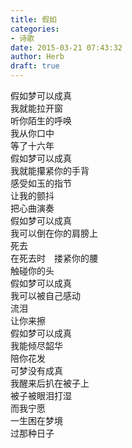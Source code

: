 ```yaml
---  
title: 假如  
categories:  
- 诗歌  
date: 2015-03-21 07:43:32  
author: Herb  
draft: true
---  
```

假如梦可以成真  
我就能拉开窗  
听你陌生的呼唤  
我从你口中  
等了十六年    
假如梦可以成真  
我就能攥紧你的手背  
感受如玉的指节  
让我的颤抖  
把心曲演奏    
假如梦可以成真  
我可以倒在你的肩膀上  
死去  
在死去时　搂紧你的腰  
触碰你的头    
假如梦可以成真  
我可以被自己感动  
流泪  
让你来擦    
假如梦可以成真  
我能倾尽韶华  
陪你花发    
可梦没有成真  
我醒来后扒在被子上  
被子被眼泪打湿  
而我宁愿  
一生困在梦境  
过那种日子
